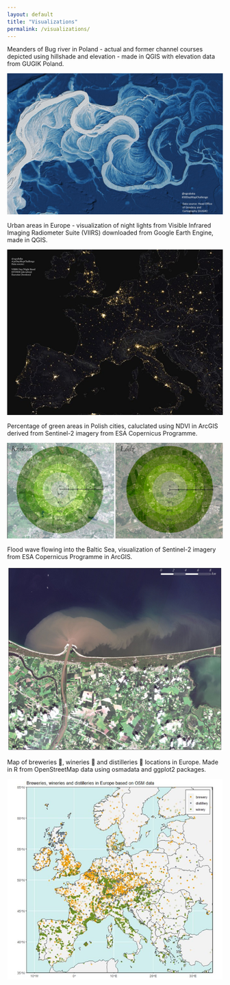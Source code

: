 ```yaml
---
layout: default
title: "Visualizations"
permalink: /visualizations/
---
```



Meanders of Bug river in Poland - actual and former channel courses depicted using hillshade and elevation - made in QGIS with elevation data from 
GUGIK Poland.

![Image](FEdVc9gXwAMNzkY.jpg)


Urban areas in Europe - visualization of night lights from Visible Infrared Imaging Radiometer Suite (VIIRS) downloaded from Google Earth Engine, made in QGIS.

![Image](FEUfgH4WYAQUQO.jpg) 


Percentage of green areas in Polish cities, caluclated using NDVI in ArcGIS derived from Sentinel-2 imagery from ESA Copernicus Programme.

![Image](36114236_333305860538167_2291026995540131840_n.jpg)


Flood wave flowing into the Baltic Sea, visualization of Sentinel-2 imagery from ESA Copernicus Programme in ArcGIS.

![Image](61417658_530149897520428_6879272383841042432_n.jpg)


Map of breweries 🍺, wineries 🍷 and distilleries 🥃 locations in Europe. Made in R from OpenStreetMap data using osmadata and ggplot2 packages.

![Image](FDbyNo3XMAI3hhX.jpg)
